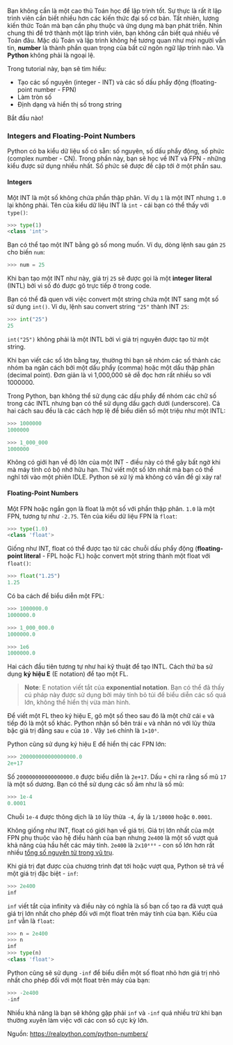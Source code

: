 Bạn không cần là một cao thủ Toán học để lập trình tốt. Sự thực là rất ít lập trình viên cần biết nhiều hơn các kiến thức đại số cơ bản. Tất nhiên, lượng kiến thức Toán mà bạn cần phụ thuộc và ứng dụng mà bạn phát triển. Nhìn chung thì để trở thành một lập trình viên, bạn không cần biết quá nhiều về Toán đâu. Mặc dù Toán và lập trình không hề tương quan như mọi người vẫn tin, **number** là thành phần quan trọng của bất cứ ngôn ngữ lập trình nào. Và **Python** không phải là ngoại lệ.

Trong tutorial này, bạn sẽ tìm hiểu:

- Tạo các số nguyên (integer - INT) và các số dấu phẩy động (floating-point number - FPN)
- Làm tròn số
- Định dạng và hiển thị số trong string

Bắt đầu nào!

### Integers and Floating-Point Numbers

Python có ba kiểu dữ liệu số có sẵn: số nguyên, số dấu phẩy động, số phức (complex number - CN). Trong phần này, bạn sẽ học về INT và FPN - những kiểu được sử dụng nhiều nhất. Số phức sẽ được đề cập tới ở một phần sau.

#### Integers

Một INT là một số không chứa phần thập phân. Ví dụ `1` là một INT nhưng `1.0` lại không phải. Tên của kiểu dữ liệu INT là `int` - cái bạn có thể thấy với `type()`:

```Python
>>> type(1)
<class 'int'>
```

Bạn có thể tạo một INT bằng gõ số mong muốn. Ví dụ, dòng lệnh sau gán `25` cho biến `num`:

```Python
>>> num = 25
```

Khi bạn tạo một INT như này, giá trị `25` sẽ được gọi là một **integer literal** (INTL) bởi vì số đó được gõ trực tiếp ở trong code.

Bạn có thể đã quen với việc convert một string chứa một INT sang một số sử dụng `int()`. Ví dụ, lệnh sau convert string `"25"` thành INT `25`:

```Python
>>> int("25")
25
```

`int("25")` không phải là một INTL bởi vì giá trị nguyên được tạo từ một string.

Khi bạn viết các số lớn bằng tay, thường thì bạn sẽ nhóm các số thành các nhóm ba ngăn cách bởi một dấu phẩy (comma) hoặc một dấu thập phân (decimal point). Đơn giản là vì 1,000,000 sẽ dễ đọc hơn rất nhiều so với 1000000.

Trong Python, bạn không thể sử dụng các dấu phẩy để nhóm các chữ số trong các INTL nhưng bạn có thể sử dụng dấu gạch dưới (underscore). Cả hai cách sau đều là các cách hợp lệ để biểu diễn số một triệu như một INTL:

```Python
>>> 1000000
1000000

>>> 1_000_000
1000000
```

Không có giới hạn về độ lớn của một INT - điều này có thể gây bất ngờ khi mà máy tính có bộ nhớ hữu hạn. Thử viết một số lớn nhất mà bạn có thể nghĩ tới vào một phiên IDLE. Python sẽ xử lý mà không có vấn đề gì xảy ra!

#### Floating-Point Numbers

Một FPN hoặc ngắn gọn là float là một số với phần thập phân. `1.0` là một FPN, tương tự như `-2.75`. Tên của kiểu dữ liệu FPN là `float`:

```Python
>>> type(1.0)
<class 'float'>
```

Giống như INT, float có thể được tạo từ các chuỗi dấu phẩy động (**floating-point literal** - FPL hoặc FL) hoặc convert một string thành một float với `float()`:

```Python
>>> float("1.25")
1.25
```

Có ba cách để biểu diễn một FPL:

```Python
>>> 1000000.0
1000000.0

>>> 1_000_000.0
1000000.0

>>> 1e6
1000000.0
```

Hai cách đầu tiên tương tự như hai kỹ thuật để tạo INTL. Cách thứ ba sử dụng **ký hiệu E** (E notation) để tạo một FL.

>**Note**: E notation viết tắt của **exponential notation**. Bạn có thể đã thấy cú pháp này được sử dụng bởi máy tính bỏ túi để biểu diễn các số quá lớn, không thể hiển thị vừa màn hình.

Để viết một FL theo ký hiệu E, gõ một số theo sau đó là một chữ cái `e` và tiếp đó là một số khác. Python nhận số bên trái `e` và nhân nó với lũy thừa bậc giá trị đằng sau `e` của `10` . Vậy `1e6` chính là `1×10⁶`.

Python cũng sử dụng ký hiệu E để hiển thị các FPN lớn:

```Python
>>> 200000000000000000.0
2e+17
```

Số `200000000000000000.0` được biểu diễn là `2e+17`. Dấu `+` chỉ ra rằng số mũ `17` là một số dương. Bạn có thể sử dụng các số âm như là số mũ:

```Python
>>> 1e-4
0.0001
```

Chuỗi `1e-4` được thông dịch là `10` lũy thừa `-4`, ấy là `1/10000` hoặc `0.0001`.

Không giống như INT, float có giới hạn về giá trị. Giá trị lớn nhất của một FPN phụ thuộc vào hệ điều hành của bạn nhưng `2e400` là một số vượt quá khả năng của hầu hết các máy tính. `2e400` là `2x10⁴⁰⁰` - con số lớn hơn rất nhiều [tổng số nguyên tử trong vũ trụ](https://en.wikipedia.org/wiki/Observable_universe#Matter_content).

Khi giá trị đạt được của chương trình đạt tới hoặc vượt qua, Python sẽ trả về một giá trị đặc biệt - `inf`:

```Python
>>> 2e400
inf
```

`inf` viết tắt của infinity và điều này có nghĩa là số bạn cố tạo ra đã vượt quá giá trị lớn nhất cho phép đối với một float trên máy tính của bạn. Kiểu của `inf` vẫn là `float`:

```Python
>>> n = 2e400
>>> n
inf
>>> type(n)
<class 'float'>
```

Python cũng sẽ sử dụng `-inf` để biểu diễn một số float nhỏ hơn giá trị nhỏ nhất cho phép đối với một float trên máy của bạn:

```Python
>>> -2e400
-inf
```

Nhiều khả năng là bạn sẽ không gặp phải `inf` và `-inf` quá nhiều trừ khi bạn thường xuyên làm việc với các con số cực kỳ lớn.







Nguồn: https://realpython.com/python-numbers/
